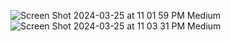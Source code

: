![Screen Shot 2024-03-25 at 11 01 59 PM Medium](https://github.com/feranarouhi/SamCafe-Menu/assets/124641424/820c6e6f-8b5b-4c3c-8e0a-28b81d9ea99d)
![Screen Shot 2024-03-25 at 11 03 31 PM Medium](https://github.com/feranarouhi/SamCafe-Menu/assets/124641424/524c6b0d-ad50-4fd7-aae5-f7e1ffd8a468)

